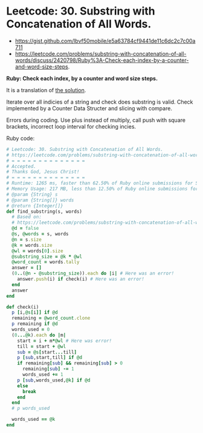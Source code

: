 # Leetcode: 30. Substring with Concatenation of All Words.

- https://gist.github.com/lbvf50mobile/e5a63784cf9441de11c6dc2c7c00a711
- https://leetcode.com/problems/substring-with-concatenation-of-all-words/discuss/2420798/Ruby%3A-Check-each-index-by-a-counter-and-word-size-steps.

**Ruby: Check each index, by a counter and word size steps.**

It is a translation of [the solution](https://leetcode.com/problems/substring-with-concatenation-of-all-words/solution/).

Iterate over all indicies of a string and check does substring is valid. Check implemented by a Counter Data Structer and slicing with compare.


Errors during coding. Use plus instead of multiply, call push with square brackets, incorrect loop interval for checking incies.


Ruby code:
```Ruby
# Leetcode: 30. Substring with Concatenation of All Words.
# https://leetcode.com/problems/substring-with-concatenation-of-all-words/
# = = = = = = = = = = = = = =
# Accepted.
# Thanks God, Jesus Christ!
# = = = = = = = = = = = = = =
# Runtime: 1265 ms, faster than 62.50% of Ruby online submissions for Substring with Concatenation of All Words.
# Memory Usage: 217 MB, less than 12.50% of Ruby online submissions for Substring with Concatenation of All Words.
# @param {String} s
# @param {String[]} words
# @return {Integer[]}
def find_substring(s, words)
  # Based on:
  # https://leetcode.com/problems/substring-with-concatenation-of-all-words/solution/
  @d = false
  @s, @words = s, words
  @n = s.size
  @k = words.size
  @wl = words[0].size
  @substring_size = @k * @wl
  @word_count = words.tally
  answer = []
  (0..(@n - @substring_size)).each do |i| # Here was an error!
    answer.push(i) if check(i) # Here was an error!
  end
  answer
end

def check(i)
  p [i,@s[i]] if @d
  remaining = @word_count.clone
  p remaining if @d
  words_used = 0
  (0...@k).each do |m|
    start = i + m*@wl # Here was error!
    till = start + @wl
    sub = @s[start...till]
    p [sub,start,till] if @d
    if remaining[sub] && remaining[sub] > 0
      remaining[sub] -= 1
      words_used += 1
    p [sub,words_used,@k] if @d
    else
      break
    end
  end
  # p words_used

  words_used == @k
end
```
